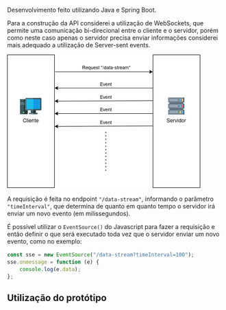 Desenvolvimento feito utilizando Java e Spring Boot.

Para a construção da API considerei a utilização de WebSockets, que permite uma comunicação bi-direcional entre o 
cliente e o servidor, porém como neste caso apenas o servidor precisa enviar informações considerei mais adequado
a utilização de Server-sent events.

<img src="./Diagram.jpg"/>

A requisição é feita no endpoint `"/data-stream"`, informando o parâmetro `"timeInterval"`, que determina de quanto em 
quanto tempo o servidor irá enviar um novo evento (em milissegundos).

É possível utilizar o `EventSource()` do Javascript para fazer a requisição e então definir o que será executado
toda vez que o servidor enviar um novo evento, como no exemplo:

```javascript
const sse = new EventSource("/data-stream?timeInterval=100");
sse.onmessage = function (e) {
    console.log(e.data);
};
```

## Utilização do protótipo